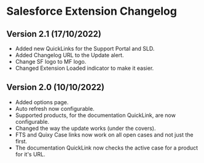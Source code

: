 # Salesforce Extension Changelog

## Version 2.1 (17/10/2022)

- Added new QuickLinks for the Support Portal and SLD.
- Added Changelog URL to the Update alert.
- Change SF logo to MF logo.
- Changed Extension Loaded indicator to make it easier.

## Version 2.0 (10/10/2022)

- Added options page.
- Auto refresh now configurable.
- Supported products, for the documentation QuickLink, are now configurable.
- Changed the way the update works (under the covers).
- FTS and Quixy Case links now work on all open cases and not just the first.
- The documentation QuickLink now checks the active case for a product for it's URL.